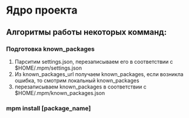 # Ядро проекта



## Алгоритмы работы некоторых комманд:

### Подготовка known_packages
1. Парситим settings.json, перезаписываем его в соответствии с $HOME/.mpm/settings.json
2. Из known_packages_url получаем known_packages, если возникла ошибка, то смотрим локальный known_packages
3. перезаписываем known_packages в соответствии с $HOME/.mpm/known_packages.json
### mpm install [package_name]

